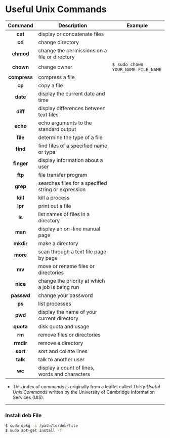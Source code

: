 # Useful Unix Commands

| **Command** | **Description** | **Example** |
| :-----: | ---------- | ---------- |
| **cat** | display or concatenate files ||
| **cd** | change directory ||
| **chmod** | change the permissions on a file or directory ||
| **chown** | change owner | ```$ sudo chown YOUR_NAME FILE_NAME``` |
| **compress** | compress a file ||
| **cp** | copy a file ||
| **date** | display the current date and time ||
| **diff** | display differences between text files ||
| **echo** | echo arguments to the standard output ||
| **file** | determine the type of a file ||
| **find** | find files of a specified name or type ||
| **finger** | display information about a user ||
| **ftp** | file transfer program ||
| **grep** | searches files for a specified string or expression ||
| **kill** | kill a process ||
| **lpr** | print out a file ||
| **ls** | list names of files in a directory ||
| **man** | display an on-line manual page ||
| **mkdir** | make a directory ||
| **more** | scan through a text file page by page ||
| **mv** | move or rename files or directories ||
| **nice** | change the priority at which a job is being run ||
| **passwd** | change your password ||
| **ps** | list processes ||
| **pwd** | display the name of your current directory ||
| **quota** | disk quota and usage ||
| **rm** | remove files or directories ||
| **rmdir** | remove a directory ||
| **sort** | sort and collate lines ||
| **talk** | talk to another user ||
| **wc** | display a count of lines, words and characters ||

* This index of commands is originally from a leaflet called *Thirty Useful Unix Commands* written by the University of Cambridge Information Services (UIS).

---

### Install deb File

```sh
$ sudo dpkg -i /path/to/deb/file
$ sudo apt-get install -f
```
